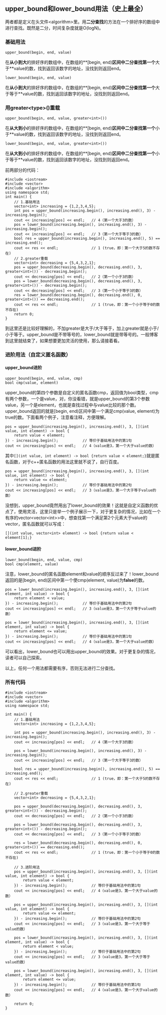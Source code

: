 ## upper_bound和lower_bound用法（史上最全）

两者都是定义在头文件&lt;algorithm&gt;里。用**二分查找**的方法在一个排好序的数组中进行查找。既然是二分，时间复杂度就是O(logN)。

### 基础用法

```
upper_bound(begin, end, value)
```

在**从小到大**的排好序的数组中，在数组的**[begin, end)**区间中二分查找第一个**大于**value的数，找到返回该数字的地址，没找到则返回end。

```
lower_bound(begin, end, value)
```

在**从小到大**的排好序的数组中，在数组的**[begin, end)**区间中二分查找第一个**大于等于**value的数，找到返回该数字的地址，没找到则返回end。

### 用greater&lt;type&gt;()重载

```
upper_bound(begin, end, value, greater<int>())
```

在**从大到小**的排好序的数组中，在数组的**[begin, end)**区间中二分查找第一个**小于**value的数，找到返回该数字的地址，没找到则返回end。

```
lower_bound(begin, end, value, greater<int>())
```

在**从大到小**的排好序的数组中，在数组的**[begin, end)**区间中二分查找第一个**小于等于**value的数，找到返回该数字的地址，没找到则返回end。

前两部分的代码：

```
#include <iostream>
#include <vector>
#include <algorithm>
using namespace std;
int main() {
    // 1.基础用法
    vector<int> increasing = {1,2,3,4,5};
    int pos = upper_bound(increasing.begin(), increasing.end(), 3) - increasing.begin();
    cout << increasing[pos] << endl;   // 4（第一个大于3的数）
    pos = lower_bound(increasing.begin(), increasing.end(), 3) - increasing.begin();
    cout << increasing[pos] << endl;   // 3（第一个大于等于3的数）
    bool res = upper_bound(increasing.begin(), increasing.end(), 5) == increasing.end();
    cout << res << endl;               // 1 (true，即：第一个大于5的数不存在)
    // 2.greater重载
    vector<int> decreasing = {5,4,3,2,1};
    pos = upper_bound(decreasing.begin(), decreasing.end(), 3, greater<int>()) - decreasing.begin();
    cout << decreasing[pos] << endl;   // 2（第一个小于3的数）
    pos = lower_bound(decreasing.begin(), decreasing.end(), 3, greater<int>()) - decreasing.begin();
    cout << decreasing[pos] << endl;   // 3（第一个小于等于3的数）
    res = lower_bound(decreasing.begin(), decreasing.end(), 0, greater<int>()) == decreasing.end();
    cout << res << endl;               // 1 (true，即：第一个小于等于0的数不存在)
    return 0;
}
```

到这里还是比较好理解的，不加greater是大于/大于等于，加上greater就是小于/小于等于。upper_bound是不带等号的，lower_bound就是带等号的。一般博客到这里就结束了，如果想要更加灵活的使用，那么请接着看。

### 进阶用法（自定义匿名函数）

#### upper_bound进阶

```
upper_bound(begin, end, value, cmp)
bool cmp(value, element)
```

upper_bound的第四个参数是自定义的匿名函数cmp，返回值为bool类型，cmp有两个参数，一个是value，对，你没看错，就是upper_bound的第3个参数value，另一个是element，也就是查找过程中与value比较的那个数。upper_bound返回的就是[begin, end)区间中第一个满足cmp(value, element)为true的数。下面看两个例子，注意看注释，方便理解。

```
pos = upper_bound(increasing.begin(), increasing.end(), 3, [](int value, int element) -> bool {
    return value < element;
}) - increasing.begin();           // 等价于基础用法中的第1句
cout << increasing[pos] << endl;   // 4（value是3，第一个大于value的数）
```

其中`[](int value, int element) -> bool {return value < element;}`就是匿名函数，对于c++匿名函数的用法这里就不说了，自行百度。

```
pos = upper_bound(increasing.begin(), increasing.end(), 3, [](int value, int element) -> bool {
    return value <= element;
}) - increasing.begin();           // 等价于基础用法中的第2句
cout << increasing[pos] << endl;   // 3（value是3，第一个大于等于value的数）
```

没想到，upper_bound竟然用出了lower_bound的效果！这就是自定义函数的优点了，使用灵活，这里只是举一个例子展示一下，对于更复杂的情况，比如在一个有序的vector&lt;vector&lt;int&gt;&gt;中，想查找第一个满足第2个元素大于value的vector，匿名函数就可以写成：

```
[](int value, vector<int> element) -> bool {return value < element[1];}
```

#### lower_bound进阶

```
lower_bound(begin, end, value, cmp)
bool cmp(element, value)
```

注意，lower_bound的匿名函数element和value的顺序反过来了！lower_bound返回的是[begin, end)区间中第一个使cmp(element, value)为**false**的数。

```
pos = lower_bound(increasing.begin(), increasing.end(), 3, [](int element, int value) -> bool {
    return element < value;
}) - increasing.begin();           // 等价于基础用法中的第2句
cout << increasing[pos] << endl;   // 3（value是3，第一个大于等于value的数）
```

```
pos = lower_bound(increasing.begin(), increasing.end(), 3, [](int element, int value) -> bool {
    return element <= value;
}) - increasing.begin();           // 等价于基础用法中的第1句
cout << increasing[pos] << endl;   // 4（value是3，第一个大于value的数）
```

可以看出，lower_bound也可以用出upper_bound的效果。对于更复杂的情况，读者可以自己探索。

以上，任何一个用法都需要有序，否则无法进行二分查找。

### 所有代码

```
#include <iostream>
#include <vector>
#include <algorithm>
using namespace std;

int main() {
    // 1.基础用法
    vector<int> increasing = {1,2,3,4,5};

    int pos = upper_bound(increasing.begin(), increasing.end(), 3) - increasing.begin();
    cout << increasing[pos] << endl;   // 4（第一个大于3的数）

    pos = lower_bound(increasing.begin(), increasing.end(), 3) - increasing.begin();
    cout << increasing[pos] << endl;   // 3（第一个大于等于3的数）

    bool res = upper_bound(increasing.begin(), increasing.end(), 5) == increasing.end();
    cout << res << endl;               // 1 (true，即：第一个大于5的数不存在)

    // 2.greater重载
    vector<int> decreasing = {5,4,3,2,1};

    pos = upper_bound(decreasing.begin(), decreasing.end(), 3, greater<int>()) - decreasing.begin();
    cout << decreasing[pos] << endl;   // 2（第一个小于3的数）

    pos = lower_bound(decreasing.begin(), decreasing.end(), 3, greater<int>()) - decreasing.begin();
    cout << decreasing[pos] << endl;   // 3（第一个小于等于3的数）

    res = lower_bound(decreasing.begin(), decreasing.end(), 0, greater<int>()) == decreasing.end();
    cout << res << endl;               // 1 (true，即：第一个小于等于0的数不存在)

    // 3.进阶用法
    pos = upper_bound(increasing.begin(), increasing.end(), 3, [](int value, int element) -> bool {
        return value < element;
    }) - increasing.begin();           // 等价于基础用法中的第1句
    cout << increasing[pos] << endl;   // 4（value是3，第一个大于value的数）

    pos = upper_bound(increasing.begin(), increasing.end(), 3, [](int value, int element) -> bool {
        return value <= element;
    }) - increasing.begin();           // 等价于基础用法中的第2句
    cout << increasing[pos] << endl;   // 3（value是3，第一个大于等于value的数）

    pos = lower_bound(increasing.begin(), increasing.end(), 3, [](int element, int value) -> bool {
        return element < value;
    }) - increasing.begin();           // 等价于基础用法中的第2句
    cout << increasing[pos] << endl;   // 3（value是3，第一个大于等于value的数）

    pos = lower_bound(increasing.begin(), increasing.end(), 3, [](int element, int value) -> bool {
        return element <= value;
    }) - increasing.begin();           // 等价于基础用法中的第1句
    cout << increasing[pos] << endl;   // 4（value是3，第一个大于value的数）
    
    return 0;
}
```

